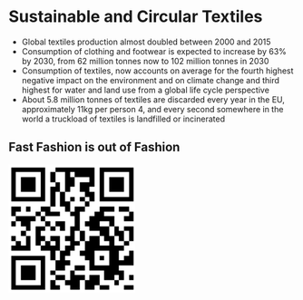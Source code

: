 # Sustainable and Circular Textiles

- Global textiles production almost doubled between 2000 and 2015
- Consumption of clothing and footwear is expected to increase by 63% by 2030, from 62 million tonnes now to 102 million tonnes in 2030
- Consumption of textiles, now accounts on average for the fourth highest negative impact on the environment and on climate change and third highest for water and land use from a global life cycle perspective
- About 5.8 million tonnes of textiles are discarded every year in the EU, approximately 11kg per person 4, and every second somewhere in the world a truckload of textiles is landfilled or incinerated

## Fast Fashion is out of Fashion

![sustainable-textile](./public/qr.png)